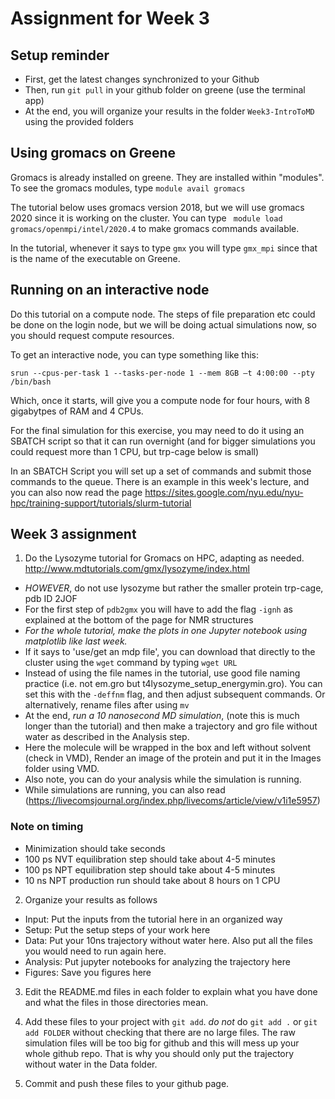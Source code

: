 # Assignment for Week 3

## Setup reminder ##
- First, get the latest changes synchronized to your Github
- Then, run `git pull` in your github folder on greene (use the terminal app)
- At the end, you will organize your results in the folder `Week3-IntroToMD` using the provided folders

## Using gromacs on Greene ##
Gromacs is already installed on greene. They are installed within "modules". To see the gromacs modules, type `module avail gromacs`

The tutorial below uses gromacs version 2018, but we will use gromacs 2020 since it is working on the cluster. You can type ` module load gromacs/openmpi/intel/2020.4` to make gromacs commands available. 

In the tutorial, whenever it says to type `gmx` you will type `gmx_mpi` since that is the name of the executable on Greene.

## Running on an interactive node ##
Do this tutorial on a compute node. The steps of file preparation etc could be done on the login node, but we will be doing actual simulations now, so you should request compute resources. 

To get an interactive node, you can type something like this:

`srun --cpus-per-task 1 --tasks-per-node 1 --mem 8GB –t 4:00:00 --pty /bin/bash`

Which, once it starts, will give you a compute node for four hours, with 8 gigabytpes of RAM and 4 CPUs.

For the final simulation for this exercise, you may need to do it using an SBATCH script so that it can run overnight (and for bigger simulations you could request more than 1 CPU, but trp-cage below is small)

 In an SBATCH Script you will set up a set of commands and submit those commands to the queue. There is an example in this week's lecture, and you can also now read the page https://sites.google.com/nyu.edu/nyu-hpc/training-support/tutorials/slurm-tutorial


## Week 3 assignment ##

1) Do the Lysozyme tutorial for Gromacs on HPC, adapting as needed. http://www.mdtutorials.com/gmx/lysozyme/index.html
- *HOWEVER*, do not use lysozyme but rather the smaller protein trp-cage, pdb ID 2JOF
- For the first step of `pdb2gmx` you will have to add the flag `-ignh` as explained at the bottom of the page for NMR structures
- *For the whole tutorial, make the plots in one Jupyter notebook using matplotlib like last week.*
- If it says to 'use/get an mdp file', you can download that directly to the cluster using the `wget` command by typing `wget URL`
- Instead of using the file names in the tutorial, use good file naming practice (i.e. not em.gro but t4lysozyme_setup_energymin.gro). You can set this with the `-deffnm` flag, and then adjust subsequent commands. Or alternatively, rename files after using `mv`  
- At the end, *run a 10 nanosecond MD simulation*, (note this is much longer than the tutorial) and then make a trajectory and gro file without water as described in the Analysis step.
- Here the molecule will be wrapped in the box and left without solvent (check in VMD),  Render an image of the protein and put it in the Images folder using VMD. 
- Also note, you can do your analysis while the simulation is running.
- While simulations are running, you can also read (https://livecomsjournal.org/index.php/livecoms/article/view/v1i1e5957)

### Note on timing ### 
- Minimization should take seconds
- 100 ps NVT equilibration step should take about 4-5 minutes
- 100 ps NPT equilibration step should take about 4-5 minutes
- 10 ns NPT production run should take about 8 hours on 1 CPU


2) Organize your results as follows
- Input: Put the inputs from the tutorial here in an organized way
- Setup: Put the setup steps of your work here
- Data: Put your 10ns trajectory without water here. Also put all the files you would need to run again here.
- Analysis: Put jupyter notebooks for analyzing the trajectory here
- Figures: Save you figures here

3) Edit the README.md files in each folder to explain what you have done and what the files in those directories mean.

4) Add these files to your project with `git add`. *do not* do `git add .` or `git add FOLDER` without checking that there are no large files. The raw simulation files will be too big for github and this will mess up your whole github repo. That is why you should only put the trajectory without water in the Data folder.

5) Commit and push these files to your github page.
